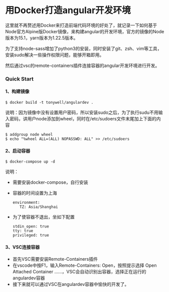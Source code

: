 # 用Docker打造angular开发环境

​        这里就不再赘述用Docker来打造前端代码环境的好处了，就记录一下如何基于Node官方Alpine版Docker镜像，来构建angular的开发环境，官方的镜像的Node版本为15.1，yarn版本为1.22.5版本。

​       为了支持node-sass增加了python3的安装，同时安装了git、zsh、vim等工具，安装sudo解决一些操作权限问题，能够开箱即用。

​       然后通过vsc的remote-containers插件连接容器的angular开发环境进行开发。

### Quick Start

#### 1、构建镜像

```
$ docker build -t tonywell/angulardev .
```

说明：因为镜像中没有设置用户密码，所以安装sudo之后，为了执行sudu不用输入密码，讲用户node添加到wheel，同时在/etc/sudoers文件末尾加上下面的内容

```
$ addgroup node wheel
$ echo "%wheel ALL=(ALL) NOPASSWD: ALL" >> /etc/sudoers
```

#### 2、启动容器

```
$ docker-compose up -d
```

说明：

* 需要安装docker-compose，自行安装

* 容器的时间设置为上海

  ```
  environment:
     TZ: Asia/Shanghai
  ```

* 为了使容器不退出，坐如下配置

  ```
  stdin_open: true
  tty: true
  privileged: true
  ```

#### 3、VSC连接容器

* 首先VSC需要安装Remote-Containers插件
* 在vscode中按F1，输入Remote-Containers: Open，按照提示选择 Open Attached Container ……，VSC会自动识别出容器，选择正在运行的angulardev容器
* 接下来就可以通过VSC在angulardev容器中愉快的开发了。